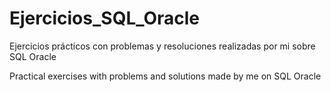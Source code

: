 # Ejercicios_SQL_Oracle
Ejercicios prácticos con problemas y resoluciones realizadas por mi sobre SQL Oracle

Practical exercises with problems and solutions made by me on SQL Oracle
